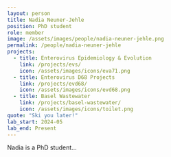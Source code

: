 ```yaml
---
layout: person
title: Nadia Neuner-Jehle
position: PhD student
role: member
image: /assets/images/people/nadia-neuner-jehle.png
permalink: /people/nadia-neuner-jehle
projects:
  - title: Enterovirus Epidemiology & Evolution
    link: /projects/evs/
    icon: /assets/images/icons/eva71.png
  - title: Enterovirus D68 Projects
    link: /projects/evd68/
    icon: /assets/images/icons/evd68.png
  - title: Basel Wastewater
    link: /projects/basel-wastewater/
    icon: /assets/images/icons/toilet.png
quote: "Ski you later!"
lab_start: 2024-05
lab_end: Present
---
```


Nadia is a PhD student...

